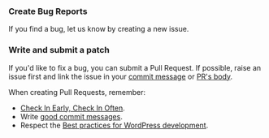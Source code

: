 ### Create Bug Reports

If you find a bug, let us know by creating a new issue.

### Write and submit a patch

If you'd like to fix a bug, you can submit a Pull Request. If possible, raise an issue first and link the issue in your [commit message](https://help.github.com/articles/closing-issues-via-commit-messages/) or [PR's body](https://github.com/blog/1506-closing-issues-via-pull-requests).

When creating Pull Requests, remember:

- [Check In Early, Check In Often](https://blog.codinghorror.com/check-in-early-check-in-often/).
- Write [good commit messages](http://tbaggery.com/2008/04/19/a-note-about-git-commit-messages.html).
- Respect the [Best practices for WordPress development](https://make.wordpress.org/core/handbook/best-practices/coding-standards/php/).

